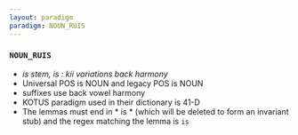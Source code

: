 ```yaml
---
layout: paradigm
paradigm: NOUN_RUIS
---
```

### ` NOUN_RUIS `

* _is stem, is : kii variations back harmony_
* Universal POS is NOUN and legacy POS is NOUN
* suffixes use back vowel harmony
* KOTUS paradigm used in their dictionary is 41-D
* The lemmas must end in * is * (which will be deleted to form an invariant stub) and the regex matching the lemma is ` is `
